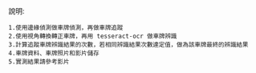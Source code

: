 說明:

    1.使用邊緣偵測做車牌偵測，再做車牌追蹤
    2.使用視角轉換轉正車牌，再用 tesseract-ocr 做車牌辨識
    3.計算追蹤車牌辨識結果的次數，若相同辨識結果次數達定值，做為該車牌最終的辨識結果
    4.車牌資料、車牌照片和影片儲存
    5.實測結果請參考影片
